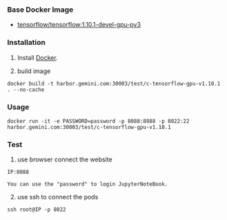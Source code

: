 
### Base Docker Image

* [tensorflow/tensorflow:1.10.1-devel-gpu-py3](https://hub.docker.com/layers/tensorflow/tensorflow/1.10.1-devel-gpu-py3/images/sha256-f0ef7657d2ce354d30ae539cf54d5433d85021b86c9f7de545d905e588d691f6?context=explore)


### Installation

1. Install [Docker](https://www.docker.com/).

2. build image
```
docker build -t harbor.gemini.com:30003/test/c-tensorflow-gpu-v1.10.1 . --no-cache
```

### Usage
```
docker run -it -e PASSWORD=password -p 8088:8888 -p 8022:22 harbor.gemini.com:30003/test/c-tensorflow-gpu-v1.10.1
```    
    
### Test
    
 1. use browser connect the website
 
```
IP:8088

You can use the "password" to login JupyterNoteBook.
```
    
 2. use ssh to connect the pods
```
ssh root@IP -p 8022
```

